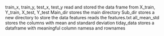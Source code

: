 train_x, train_y, test_x, test_y read and stored the data frame from X_train, Y_train, X_test, Y_test
Main_dir stores the main directory
Sub_dir stores a new directory to store the data
features reads the features.txt
all_mean_std stores the columns with mean and standard deviation
tiday_data stores a dataframe with meaningful column namesa and rownames

